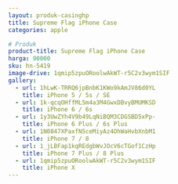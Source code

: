 ```yaml
---
layout: produk-casinghp
title: Supreme Flag iPhone Case
categories: apple

# Produk
product-title: Supreme Flag iPhone Case
harga: 90000
sku: hn-5419
image-drive: 1qmip5zpuORoolwAkWT-r5C2v3wym1SIF
gallery:
  - url: 1hLwK-TRRQ6jpBnbK1KWo9kAmJV86d0YL
    title: iPhone 5 / 5s / SE
  - url: 1k-qcqOHffML5m4a3M4GwxDBvyBMUMKSD
    title: iPhone 6 / 6s
  - url: 1y3UwZYh4V9b49LqNiBQM3CDGSBD5xPp-
    title: iPhone 6 Plus / 6s Plus
  - url: 1N0847XPaxfN5ceMiyAz4OhWaHvbXnbM1
    title: iPhone 7 / 8
  - url: 1_jLBFap1kqREdgbWvJOcV6cTGof1CzHp
    title: iPhone 7 Plus / 8 Plus
  - url: 1qmip5zpuORoolwAkWT-r5C2v3wym1SIF
    title: iPhone X
---
```

